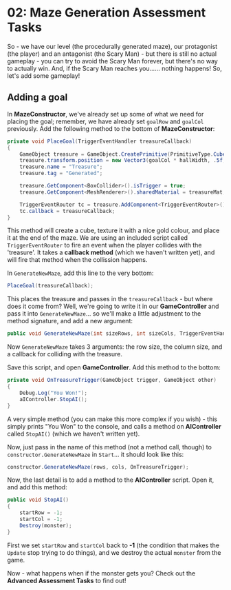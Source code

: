 # 02: Maze Generation Assessment Tasks

So - we have our level (the procedurally generated maze), our protagonist (the player) and an antagonist (the Scary Man) - but there is still no actual gameplay - you can try to avoid the Scary Man forever, but there's no way to actually win. And, if the Scary Man reaches you...... nothing happens! So, let's add some gameplay!

## Adding a goal

In **MazeConstructor**, we've already set up some of what we need for placing the goal; remember, we have already set `goalRow` and `goalCol` previously. Add the following method to the bottom of **MazeConstructor**:

```csharp
private void PlaceGoal(TriggerEventHandler treasureCallback)
{            
    GameObject treasure = GameObject.CreatePrimitive(PrimitiveType.Cube);
    treasure.transform.position = new Vector3(goalCol * hallWidth, .5f, goalRow * hallWidth);
    treasure.name = "Treasure";
    treasure.tag = "Generated";

    treasure.GetComponent<BoxCollider>().isTrigger = true;
    treasure.GetComponent<MeshRenderer>().sharedMaterial = treasureMat;

    TriggerEventRouter tc = treasure.AddComponent<TriggerEventRouter>();
    tc.callback = treasureCallback;
}
```

This method will create a cube, texture it with a nice gold colour, and place it at the end of the maze. We are using an included script called `TriggerEventRouter` to fire an event when the player collides with the 'treasure'. It takes a **callback method** (which we haven't written yet), and will fire that method when the collission happens.

In `GenerateNewMaze`, add this line to the very bottom:

```csharp
PlaceGoal(treasureCallback); 
```

This places the treasure and passes in the `treasureCallback` - but where does it come from? Well, we're going to write it in our **GameController** and pass it into `GenerateNewMaze`... so we'll make a little adjustment to the method signature, and add a new argument:

```csharp
public void GenerateNewMaze(int sizeRows, int sizeCols, TriggerEventHandler treasureCallback)
```

Now `GenerateNewMaze` takes 3 arguments: the row size, the column size, and a callback for colliding with the treasure. 

Save this script, and open **GameController**. Add this method to the bottom:

```csharp
private void OnTreasureTrigger(GameObject trigger, GameObject other)
{ 
    Debug.Log("You Won!");
    aIController.StopAI();
}
```

A very simple method (you can make this more complex if you wish) - this simply prints "You Won" to the console, and calls a method on **AIController** called `StopAI()` (which we haven't written yet). 

Now, just pass in the name of this method (not a method call, though) to `constructor.GenerateNewMaze` in `Start`... it should look like this:

```csharp
constructor.GenerateNewMaze(rows, cols, OnTreasureTrigger);
```

Now, the last detail is to add a method to the **AIController** script. Open it, and add this method:

```csharp
public void StopAI()
{
    startRow = -1;
    startCol = -1;
    Destroy(monster);
}
```

First we set `startRow` and `startCol` back to **-1** (the condition that makes the `Update` stop trying to do things), and we destroy the actual `monster` from the game.

Now - what happens when if the monster gets you? Check out the **Advanced Assessment Tasks** to find out!
